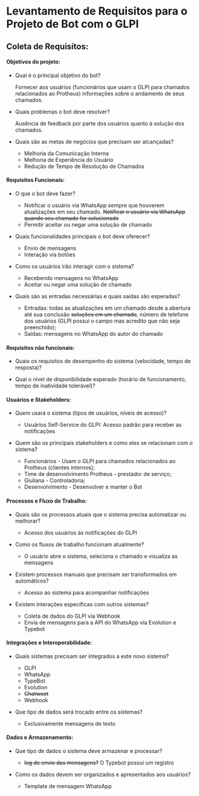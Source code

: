 # Levantamento de Requisitos para o Projeto de Bot com o GLPI

## Coleta de Requisitos:
#### Objetivos do projeto:
   * Qual é o principal objetivo do bot?
   
      Fornecer aos usuários (funcionários que usam o GLPI para chamados relacionados ao Protheus) informações sobre o andamento de seus chamados.

   * Quais problemas o bot deve resolver?

      Ausência de feedback por parte dos usuários quanto à solução dos chamados.

   * Quais são as metas de negócios que precisam ser alcançadas?
      * Melhoria da Comunicação Interna
      * Melhoria de Experiência do Usuário
      * Redução de Tempo de Resolução de Chamados

#### Requisitos Funcionais:
   * O que o bot deve fazer?
      * Notificar o usuário via WhatsApp sempre que houverem atualizações em seu chamado. <s>Notificar o usuário via WhatsApp quando seu chamado for solucionado</s>
      * Permitir aceitar ou negar uma solução de chamado

   * Quais funcionalidades principais o bot deve oferecer?
      * Envio de mensagens
      * Interação via botões

   * Como os usuários irão interagir com o sistema?
      * Recebendo mensagens no WhatsApp
      * Aceitar ou negar uma solução de chamado

   * Quais são as entradas necessárias e quais saídas são esperadas?
      * Entradas: todas as atualizações em um chamado desde a abertura até sua conclusão <s>soluções em um chamado</s>, número de telefone dos usuários (GLPI possui o campo mas acredito que não seja preenchido);
      * Saídas: mensagens no WhatsApp do autor do chamado
   
#### Requisitos não funcionais:
   * Quais os requisitos de desempenho do sistema (velocidade, tempo de resposta)?

   * Qual o nível de disponibilidade esperado (horário de funcionamento, tempo de inatividade tolerável)?   
   
#### Usuários e Stakeholders:
   * Quem usará o sistema (tipos de usuários, níveis de acesso)?
      * Usuários Self-Service do GLPI: Acesso padrão para receber as notificações

   * Quem são os principais stakeholders e como eles se relacionam com o sistema?
      * Funcionários - Usam o GLPI para chamados relacionados ao Protheus (clientes internos);
      * Time de desenvolvimento Protheus - prestador de serviço;
      * Giuliana - Controladoria;
      * Desenvolvimento - Desenvolver e manter o Bot
   
#### Processos e Fluxo de Trabalho:
   * Quais são os processos atuais que o sistema precisa automatizar ou melhorar?
      * Acesso dos usuários às notificações do GLPI
   * Como os fluxos de trabalho funcionam atualmente?
      * O usuário abre o sistema, seleciona o chamado e visualiza as mensagens

   * Existem processos manuais que precisam ser transformados em automáticos?
      * Acesso ao sistema para acompanhar notificações

   * Existem interações específicas com outros sistemas?
      * Coleta de dados do GLPI via Webhook
      * Envia de mensagens para a API do WhatsApp via Evolution e Typebot

#### Integrações e Interoperabilidade:
   * Quais sistemas precisam ser integrados a este novo sistema?
      * GLPI
      * WhatsApp
      * TypeBot
      * Evolution
      * <s>Chatwoot</s>
      * Webhook

   * Que tipo de dados será trocado entre os sistemas?
      * Exclusivamente mensagens de texto


#### Dados e Armazenamento:
   * Que tipo de dados o sistema deve armazenar e processar?
      * <s>log de envio das mensagens?</s> O Typebot possui um registro
   
   * Como os dados devem ser organizados e apresentados aos usuários?
      * Template de mensagem WhatsApp